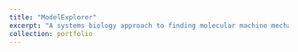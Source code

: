 ```yaml
---
title: "ModelExplorer"
excerpt: "A systems biology approach to finding molecular machine mechansisms<br/><img src='/images/model_explorer.png'>"
collection: portfolio
---
```


